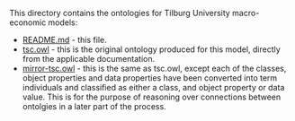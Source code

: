 This directory contains the ontologies for Tilburg University macro-economic models:

+ [README.md](README.md) - this file.
+ [tsc.owl](tsc.owl) - this is the original ontology produced for this model, directly from the applicable documentation. 
+ [mirror-tsc.owl](mirror-tsc.owl) - this is the same as tsc.owl, except each of the classes, object properties and data properties have been converted into term individuals and classified as either a class, and object property or data value. This is for the purpose of reasoning over connections between ontolgies in a later part of the process.